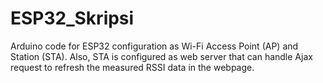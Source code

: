 # ESP32_Skripsi
Arduino code for ESP32 configuration as Wi-Fi Access Point (AP) and Station (STA). Also, STA is configured as web server that can handle Ajax request to refresh the measured RSSI data in the webpage. 
